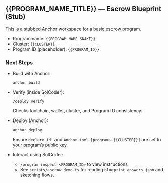 ## {{PROGRAM_NAME_TITLE}} — Escrow Blueprint (Stub)

This is a stubbed Anchor workspace for a basic escrow program.

- Program name: `{{PROGRAM_NAME_SNAKE}}`
- Cluster: `{{CLUSTER}}`
- Program ID (placeholder): `{{PROGRAM_ID}}`

### Next Steps
- Build with Anchor:
  ```bash
  anchor build
  ```
- Verify (inside SolCoder):
  ```
  /deploy verify
  ```
  Checks toolchain, wallet, cluster, and Program ID consistency.

- Deploy (Anchor):
  ```bash
  anchor deploy
  ```
  Ensure `declare_id!` and `Anchor.toml [programs.{{CLUSTER}}]` are set to your program’s public key.

- Interact using SolCoder:
  - `/program inspect <PROGRAM_ID>` to view instructions
  - See `scripts/escrow_demo.ts` for reading `blueprint.answers.json` and sketching flows.
